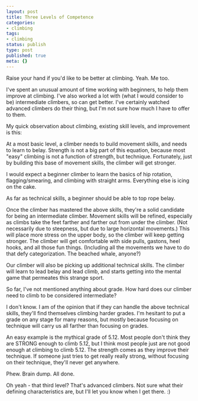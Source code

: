 ```yaml
---
layout: post
title: Three Levels of Competence
categories:
- climbing
tags:
- climbing
status: publish
type: post
published: true
meta: {}
---
```




Raise your hand if you'd like to be better at climbing.
Yeah. Me too.



I've spent an unusual amount of time working with beginners, to help them improve at climbing. I've also worked a lot with (what I would consider to be) intermediate climbers, so 
can get better. I've certainly watched 
advanced climbers do their thing, but I'm not sure how much I have to offer to them.



My quick observation about climbing, existing skill levels, and improvement is this:



At a most basic level, a climber needs to build movement skills, and needs to learn to belay. Strength is not a big part of this equation, because most "easy" climbing is not a function of strength, but technique. Fortunately, just by building this base of movement skills, the climber will get stronger.



I would expect a beginner climber to learn the basics of hip rotation, flagging/smearing, and climbing with straight arms. Everything else is icing on the cake.



As far as technical skills, a beginner should be able to top rope belay.



Once the climber has mastered the above skills, they're a solid candidate for being an intermediate climber. Movement skills will be refined, especially as climbs take the feet farther and farther out from under the climber. (Not necessarily due to steepness, but due to large horizontal movements.) This will place more stress on the upper body, so the climber will keep getting stronger. The climber will get comfortable with side pulls, gastons, heel hooks, and all those fun things. (Including all the movements we have to do that defy categorization. The beached whale, anyone?)



Our climber will also be picking up additional technical skills. The climber will learn to lead belay and lead climb, and starts getting into the mental game that permeates this strange sport.



So far, I've not mentioned anything about grade. How hard does our climber need to climb to be considered intermediate?



I don't know. I am of the opinion that if they can handle the above technical skills, they'll find themselves climbing harder grades. I'm hesitant to put a grade on any stage for many reasons, but mostly because focusing on technique will carry us all farther than focusing on grades.



An easy example is the mythical grade of 5.12. Most people don't think they are STRONG enough to climb 5.12, but I think most people just are not good enough at climbing to climb 5.12. The strength comes as they improve their technique. If someone just tries to get really really strong, without focusing on their technique, they'll never get anywhere.



Phew. Brain dump. All done.



Oh yeah - that third level? That's advanced climbers. Not sure what their defining characteristics are, but I'll let you know when I get there. :)
